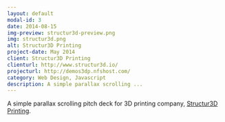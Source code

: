 ```yaml
---
layout: default
modal-id: 3
date: 2014-08-15
img-preview: structur3d-preview.png
img: structur3d.png
alt: Structur3D Printing
project-date: May 2014
client: Structur3D Printing
clienturl: http://www.structur3d.io/
projecturl: http://demos3dp.nfshost.com/
category: Web Design, Javascript
description: A simple parallax scrolling ...
---
```


A simple parallax scrolling pitch deck for 3D printing company, <a href="http://www.structur3d.io/" target="_blank">Structur3D Printing</a>.

